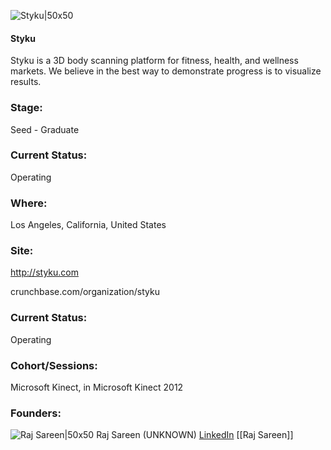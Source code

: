 

![Styku|50x50](https://apimg.techstars.com/connect/images/image_files/5719dc44a93e9f67c0000006/original/Styku_Logo_Q3_2015_vert.png)

#### Styku
Styku is a 3D body scanning platform for fitness, health, and wellness markets. We believe in the best way to demonstrate progress is to visualize results.

### Stage: 
Seed - Graduate 

### Current Status: 
Operating

### Where:
Los Angeles, California, United States

### Site:
http://styku.com



crunchbase.com/organization/styku

### Current Status: 
Operating

### Cohort/Sessions: 
Microsoft Kinect, in Microsoft Kinect 2012

### Founders: 

![Raj Sareen|50x50](https://s3.amazonaws.com/photos.angel.co/users/8720-medium_jpg?1301012734) Raj Sareen (UNKNOWN) [LinkedIn](https://linkedin.com/in/rajsareen) [[Raj Sareen]]


